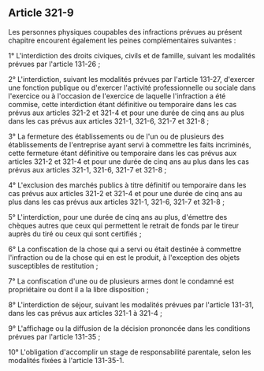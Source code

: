 Article 321-9
----
Les personnes physiques coupables des infractions prévues au présent chapitre
encourent également les peines complémentaires suivantes :

1° L'interdiction des droits civiques, civils et de famille, suivant les
modalités prévues par l'article 131-26 ;

2° L'interdiction, suivant les modalités prévues par l'article 131-27, d'exercer
une fonction publique ou d'exercer l'activité professionnelle ou sociale dans
l'exercice ou à l'occasion de l'exercice de laquelle l'infraction a été commise,
cette interdiction étant définitive ou temporaire dans les cas prévus aux
articles 321-2 et 321-4 et pour une durée de cinq ans au plus dans les cas
prévus aux articles 321-1, 321-6, 321-7 et 321-8 ;

3° La fermeture des établissements ou de l'un ou de plusieurs des établissements
de l'entreprise ayant servi à commettre les faits incriminés, cette fermeture
étant définitive ou temporaire dans les cas prévus aux articles 321-2 et 321-4
et pour une durée de cinq ans au plus dans les cas prévus aux articles 321-1,
321-6, 321-7 et 321-8 ;

4° L'exclusion des marchés publics à titre définitif ou temporaire dans les cas
prévus aux articles 321-2 et 321-4 et pour une durée de cinq ans au plus dans
les cas prévus aux articles 321-1, 321-6, 321-7 et 321-8 ;

5° L'interdiction, pour une durée de cinq ans au plus, d'émettre des chèques
autres que ceux qui permettent le retrait de fonds par le tireur auprès du tiré
ou ceux qui sont certifiés ;

6° La confiscation de la chose qui a servi ou était destinée à commettre
l'infraction ou de la chose qui en est le produit, à l'exception des objets
susceptibles de restitution ;

7° La confiscation d'une ou de plusieurs armes dont le condamné est propriétaire
ou dont il a la libre disposition ;

8° L'interdiction de séjour, suivant les modalités prévues par l'article 131-31,
dans les cas prévus aux articles 321-1 à 321-4 ;

9° L'affichage ou la diffusion de la décision prononcée dans les conditions
prévues par l'article 131-35 ;

10° L'obligation d'accomplir un stage de responsabilité parentale, selon les
modalités fixées à l'article 131-35-1.
